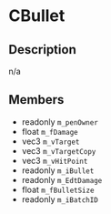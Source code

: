 # CBullet

## Description
n/a

## Members
* readonly `m_penOwner`
* float `m_fDamage`
* vec3 `m_vTarget`
* vec3 `m_vTargetCopy`
* vec3 `m_vHitPoint`
* readonly `m_iBullet`
* readonly `m_EdtDamage`
* float `m_fBulletSize`
* readonly `m_iBatchID`

